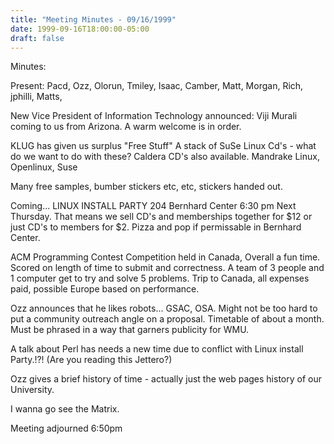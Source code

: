 ```yaml
---
title: "Meeting Minutes - 09/16/1999"
date: 1999-09-16T18:00:00-05:00
draft: false
---
```


Minutes: </p><p>
Present:  Pacd, Ozz, Olorun, Tmiley, Isaac, Camber, Matt, Morgan, Rich, jphilli, Matts, </p><p>
New Vice President of Information Technology announced:  Viji Murali coming to us from Arizona. 	A warm welcome is in order.  </p><p>
KLUG has given us surplus "Free Stuff" A stack of SuSe Linux Cd's - what do we want to do with these? Caldera CD's also available. Mandrake Linux, Openlinux, Suse </p><p>
Many free samples, bumber stickers etc, etc, stickers handed out. </p><p>
Coming... LINUX INSTALL PARTY  204 Bernhard Center  6:30 pm Next Thursday.  That means we sell CD's and memberships together for $12 or just CD's to members for $2. Pizza and pop if permissable in Bernhard Center. </p><p>
</p><p>
ACM Programming Contest Competition held in Canada, Overall a fun time. Scored on length of time to submit and correctness. A team of 3 people and 1 computer get to try and solve 5 problems. Trip to Canada, all expenses paid, possible Europe based on performance. </p><p>
Ozz announces that he likes robots... GSAC, OSA. Might not be too hard to put a community outreach angle on a proposal.  Timetable of about a month.   Must be phrased in a way that garners publicity for WMU.   </p><p>
A talk about Perl has needs a new time due to conflict with Linux install Party.!?! (Are you reading this Jettero?) </p><p>
Ozz gives a brief history of time - actually just the web pages history of our University. </p><p>
I wanna go see the Matrix. </p><p>
Meeting adjourned 6:50pm </p><p>
</p><p>
</p><p>
</p>
